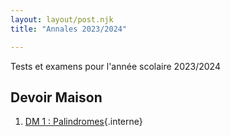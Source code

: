 ```yaml
---
layout: layout/post.njk 
title: "Annales 2023/2024"

---
```



<!-- début résumé -->

Tests et examens pour l'année scolaire 2023/2024

<!-- end résumé -->

## Devoir Maison

1. [DM 1 : Palindromes](./palindromes){.interne}
